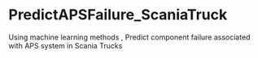 # PredictAPSFailure_ScaniaTruck
Using machine learning methods , Predict component failure associated with APS system in Scania Trucks
